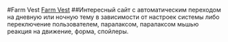 #Farm Vest
[Farm Vest](https://serdzhius.github.io/farm-vest/)
##Интересный сайт с автоматическим переходом на дневную или ночную тему в зависимости от настроек системы либо переключение пользователем, паралаксом, паралаксом мьшью реакция на движение, форма, спойлеры.
